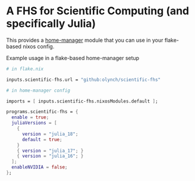 # A FHS for Scientific Computing (and specifically Julia)

This provides a [home-manager](https://github.com/nix-community/home-manager) module that you can use in your flake-based nixos config.

Example usage in a flake-based home-manager setup

```nix
# in flake.nix

inputs.scientific-fhs.url = "github:olynch/scientific-fhs"

# in home-manager config

imports = [ inputs.scientific-fhs.nixosModules.default ];

programs.scientific-fhs = {
  enable = true;
  juliaVersions = [
    {
      version = "julia_18";
      default = true;
    }
    { version = "julia_17"; }
    { version = "julia_16"; }
  ];
  enableNVIDIA = false;
};
```
